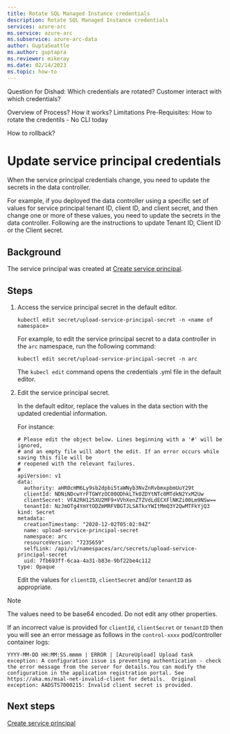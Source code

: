```yaml
---
title: Rotate SQL Managed Instance credentials
description: Rotate SQL Managed Instance credentials
services: azure-arc
ms.service: azure-arc
ms.subservice: azure-arc-data
author: GuptaSeattle
ms.author: guptapra
ms.reviewer: mikeray
ms.date: 02/14/2023
ms.topic: how-to
---
```



Question for Dishad:
Which credentials are rotated?
Customer interact with which credentials?


Overview of Process?
How it works?
Limitations
Pre-Requisites: 
How to rotate the credentils - No CLI today

How to rollback?


# Update service principal credentials

When the service principal credentials change, you need to update the secrets in the data controller.

For example, if you deployed the data controller using a specific set of values for service principal tenant ID, client ID, and client secret, and then change one or more of these values, you need to update the secrets in the data controller.  Following are the instructions to update Tenant ID, Client ID or the Client secret. 


## Background

The service principal was created at [Create service principal](upload-metrics-and-logs-to-azure-monitor.md#create-service-principal). 

## Steps

1. Access the service principal secret in the default editor.

   ```console
   kubectl edit secret/upload-service-principal-secret -n <name of namespace>
   ```

   For example, to edit the service principal secret to a data controller in the `arc` namespace, run the following command:

   ```console
   kubectl edit secret/upload-service-principal-secret -n arc
   ```

   The `kubecl edit` command opens the credentials .yml file in the default editor. 


1. Edit the service principal secret. 

   In the default editor, replace the values in the data section with the updated credential information.

   For instance:

   ```console
   # Please edit the object below. Lines beginning with a '#' will be ignored,
   # and an empty file will abort the edit. If an error occurs while saving this file will be
   # reopened with the relevant failures.
   #
   apiVersion: v1
   data:
     authority: aHR0cHM6Ly9sb2dpbi5taWNyb3NvZnRvbmxpbmUuY29t
     clientId: NDNiNDcwYrFTGWYzOC00ODhkLTk0ZDYtNTc0MTdkN2YxM2Uw
     clientSecret: VFA2RH125XU2MF9+VVhXenZTZVdLdECXFlNKZi00Lm9NSw==
     tenantId: NzJmOTg4YmYtODZmMRFVBGTJLSATkxYWItMmQ3Y2QwMTFkYjQ3
   kind: Secret
   metadata:
     creationTimestamp: "2020-12-02T05:02:04Z"
     name: upload-service-principal-secret
     namespace: arc
     resourceVersion: "7235659"
     selfLink: /api/v1/namespaces/arc/secrets/upload-service-principal-secret
     uid: 7fb693ff-6caa-4a31-b83e-9bf22be4c112
   type: Opaque
   ```

   Edit the values for `clientID`, `clientSecret` and/or `tenantID` as appropriate. 

> [!NOTE]
>The values need to be base64 encoded. 
Do not edit any other properties.

If an incorrect value is provided for `clientId`, `clientSecret` or `tenantID` then you will see an error message as follows in the `control-xxxx` pod/controller container logs:

```output
YYYY-MM-DD HH:MM:SS.mmmm | ERROR | [AzureUpload] Upload task exception: A configuration issue is preventing authentication - check the error message from the server for details.You can modify the configuration in the application registration portal. See https://aka.ms/msal-net-invalid-client for details.  Original exception: AADSTS7000215: Invalid client secret is provided.
```



## Next steps

[Create service principal](upload-metrics-and-logs-to-azure-monitor.md#create-service-principal)
